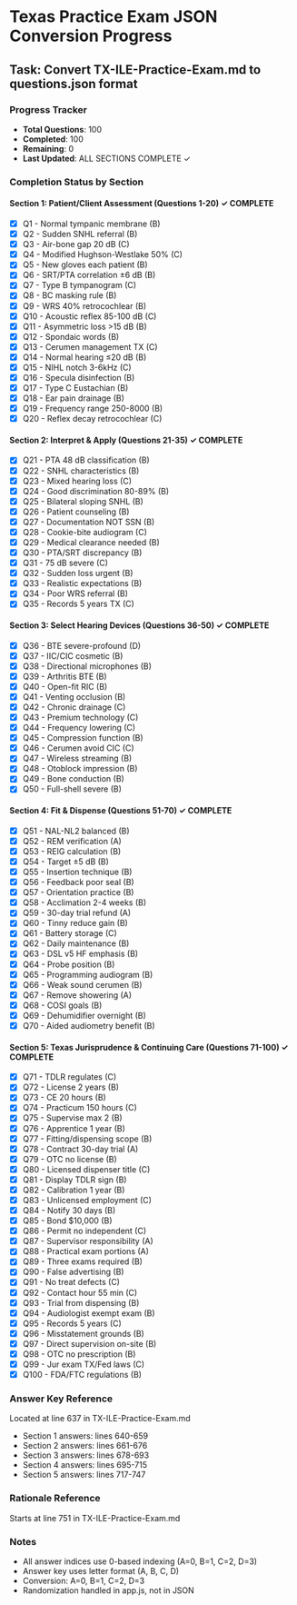 # Texas Practice Exam JSON Conversion Progress

## Task: Convert TX-ILE-Practice-Exam.md to questions.json format

### Progress Tracker
- **Total Questions**: 100
- **Completed**: 100
- **Remaining**: 0
- **Last Updated**: ALL SECTIONS COMPLETE ✓

### Completion Status by Section

#### Section 1: Patient/Client Assessment (Questions 1-20) ✓ COMPLETE
- [x] Q1 - Normal tympanic membrane (B)
- [x] Q2 - Sudden SNHL referral (B)
- [x] Q3 - Air-bone gap 20 dB (C)
- [x] Q4 - Modified Hughson-Westlake 50% (C)
- [x] Q5 - New gloves each patient (B)
- [x] Q6 - SRT/PTA correlation ±6 dB (B)
- [x] Q7 - Type B tympanogram (C)
- [x] Q8 - BC masking rule (B)
- [x] Q9 - WRS 40% retrocochlear (B)
- [x] Q10 - Acoustic reflex 85-100 dB (C)
- [x] Q11 - Asymmetric loss >15 dB (B)
- [x] Q12 - Spondaic words (B)
- [x] Q13 - Cerumen management TX (C)
- [x] Q14 - Normal hearing ≤20 dB (B)
- [x] Q15 - NIHL notch 3-6kHz (C)
- [x] Q16 - Specula disinfection (B)
- [x] Q17 - Type C Eustachian (B)
- [x] Q18 - Ear pain drainage (B)
- [x] Q19 - Frequency range 250-8000 (B)
- [x] Q20 - Reflex decay retrocochlear (C)

#### Section 2: Interpret & Apply (Questions 21-35) ✓ COMPLETE
- [x] Q21 - PTA 48 dB classification (B)
- [x] Q22 - SNHL characteristics (B)
- [x] Q23 - Mixed hearing loss (C)
- [x] Q24 - Good discrimination 80-89% (B)
- [x] Q25 - Bilateral sloping SNHL (B)
- [x] Q26 - Patient counseling (B)
- [x] Q27 - Documentation NOT SSN (B)
- [x] Q28 - Cookie-bite audiogram (C)
- [x] Q29 - Medical clearance needed (B)
- [x] Q30 - PTA/SRT discrepancy (B)
- [x] Q31 - 75 dB severe (C)
- [x] Q32 - Sudden loss urgent (B)
- [x] Q33 - Realistic expectations (B)
- [x] Q34 - Poor WRS referral (B)
- [x] Q35 - Records 5 years TX (C)

#### Section 3: Select Hearing Devices (Questions 36-50) ✓ COMPLETE
- [x] Q36 - BTE severe-profound (D)
- [x] Q37 - IIC/CIC cosmetic (B)
- [x] Q38 - Directional microphones (B)
- [x] Q39 - Arthritis BTE (B)
- [x] Q40 - Open-fit RIC (B)
- [x] Q41 - Venting occlusion (B)
- [x] Q42 - Chronic drainage (C)
- [x] Q43 - Premium technology (C)
- [x] Q44 - Frequency lowering (C)
- [x] Q45 - Compression function (B)
- [x] Q46 - Cerumen avoid CIC (C)
- [x] Q47 - Wireless streaming (B)
- [x] Q48 - Otoblock impression (B)
- [x] Q49 - Bone conduction (B)
- [x] Q50 - Full-shell severe (B)

#### Section 4: Fit & Dispense (Questions 51-70) ✓ COMPLETE
- [x] Q51 - NAL-NL2 balanced (B)
- [x] Q52 - REM verification (A)
- [x] Q53 - REIG calculation (B)
- [x] Q54 - Target ±5 dB (B)
- [x] Q55 - Insertion technique (B)
- [x] Q56 - Feedback poor seal (B)
- [x] Q57 - Orientation practice (B)
- [x] Q58 - Acclimation 2-4 weeks (B)
- [x] Q59 - 30-day trial refund (A)
- [x] Q60 - Tinny reduce gain (B)
- [x] Q61 - Battery storage (C)
- [x] Q62 - Daily maintenance (B)
- [x] Q63 - DSL v5 HF emphasis (B)
- [x] Q64 - Probe position (B)
- [x] Q65 - Programming audiogram (B)
- [x] Q66 - Weak sound cerumen (B)
- [x] Q67 - Remove showering (A)
- [x] Q68 - COSI goals (B)
- [x] Q69 - Dehumidifier overnight (B)
- [x] Q70 - Aided audiometry benefit (B)

#### Section 5: Texas Jurisprudence & Continuing Care (Questions 71-100) ✓ COMPLETE
- [x] Q71 - TDLR regulates (C)
- [x] Q72 - License 2 years (B)
- [x] Q73 - CE 20 hours (B)
- [x] Q74 - Practicum 150 hours (C)
- [x] Q75 - Supervise max 2 (B)
- [x] Q76 - Apprentice 1 year (B)
- [x] Q77 - Fitting/dispensing scope (B)
- [x] Q78 - Contract 30-day trial (A)
- [x] Q79 - OTC no license (B)
- [x] Q80 - Licensed dispenser title (C)
- [x] Q81 - Display TDLR sign (B)
- [x] Q82 - Calibration 1 year (B)
- [x] Q83 - Unlicensed employment (C)
- [x] Q84 - Notify 30 days (B)
- [x] Q85 - Bond $10,000 (B)
- [x] Q86 - Permit no independent (C)
- [x] Q87 - Supervisor responsibility (A)
- [x] Q88 - Practical exam portions (A)
- [x] Q89 - Three exams required (B)
- [x] Q90 - False advertising (B)
- [x] Q91 - No treat defects (C)
- [x] Q92 - Contact hour 55 min (C)
- [x] Q93 - Trial from dispensing (B)
- [x] Q94 - Audiologist exempt exam (B)
- [x] Q95 - Records 5 years (C)
- [x] Q96 - Misstatement grounds (B)
- [x] Q97 - Direct supervision on-site (B)
- [x] Q98 - OTC no prescription (B)
- [x] Q99 - Jur exam TX/Fed laws (C)
- [x] Q100 - FDA/FTC regulations (B)

### Answer Key Reference
Located at line 637 in TX-ILE-Practice-Exam.md
- Section 1 answers: lines 640-659
- Section 2 answers: lines 661-676
- Section 3 answers: lines 678-693
- Section 4 answers: lines 695-715
- Section 5 answers: lines 717-747

### Rationale Reference
Starts at line 751 in TX-ILE-Practice-Exam.md

### Notes
- All answer indices use 0-based indexing (A=0, B=1, C=2, D=3)
- Answer key uses letter format (A, B, C, D)
- Conversion: A=0, B=1, C=2, D=3
- Randomization handled in app.js, not in JSON

